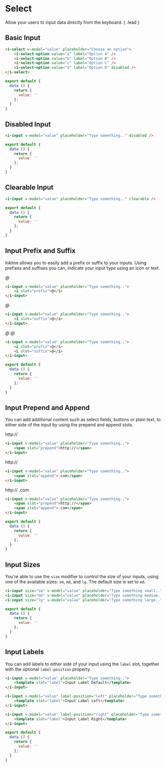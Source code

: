 # Select

Allow your users to input data directly from the keyboard. { .lead }

## Basic Input

<i-select v-model="selectValue" placeholder="Choose an option">
    <i-select-option value="a" label="Option A" />
    <i-select-option value="b" label="Option B" />
    <i-select-option value="c" label="Option C" />
    <i-select-option value="d" label="Option D" disabled />
</i-select>

~~~html
<i-select v-model="value" placeholder="Choose an option">
    <i-select-option value="a" label="Option A" />
    <i-select-option value="b" label="Option B" />
    <i-select-option value="c" label="Option C" />
    <i-select-option value="d" label="Option D" disabled />
</i-select>
~~~

~~~js
export default {
  data () {
    return {
      value: ''
    };
  }
}
~~~

## Disabled Input

<i-input v-model="disabledSelectValue" placeholder="Type something.." disabled />

~~~html
<i-input v-model="value" placeholder="Type something.." disabled />
~~~

~~~js
export default {
  data () {
    return {
      value: ''
    };
  }
}
~~~

## Clearable Input

<i-input v-model="clearableSelectValue" placeholder="Type something.." clearable />

~~~html
<i-input v-model="value" placeholder="Type something.." clearable />
~~~

~~~js
export default {
  data () {
    return {
      value: ''
    };
  }
}
~~~

## Input Prefix and Suffix
Inkline allows you to easily add a prefix or suffix to your inputs. Using prefixes and suffixes you can, indicate 
your input type using an icon or text. 

<i-input v-model="prefixSelectValue" placeholder="Type something..">
    <i slot="prefix">@</i>
</i-input>

~~~html
<i-input v-model="value" placeholder="Type something..">
    <i slot="prefix">@</i>
</i-input>
~~~

<i-input v-model="suffixSelectValue" placeholder="Type something..">
    <i slot="suffix">@</i>
</i-input>

~~~html
<i-input v-model="value" placeholder="Type something..">
    <i slot="suffix">@</i>
</i-input>
~~~

<i-input v-model="prefixSuffixSelectValue" placeholder="Type something..">
    <i slot="prefix">@</i>
    <i slot="suffix">@</i>
</i-input>

~~~html
<i-input v-model="value" placeholder="Type something..">
    <i slot="prefix">@</i>
    <i slot="suffix">@</i>
</i-input>
~~~

~~~js
export default {
  data () {
    return {
      value: ''
    };
  }
}
~~~

## Input Prepend and Append
You can add additional content such as select fields, buttons or plain text, to either side of the input by using the prepend and append slots.

<i-input v-model="prependSelectValue" placeholder="Type something..">
    <span slot="prepend">http://</span>
</i-input>

~~~html
<i-input v-model="value" placeholder="Type something..">
    <span slot="prepend">http://</span>
</i-input>
~~~

<i-input v-model="appendSelectValue" placeholder="Type something..">
    <span slot="append">http://</span>
</i-input>

~~~html
<i-input v-model="value" placeholder="Type something..">
    <span slot="append">.com</span>
</i-input>
~~~

<i-input v-model="prependAppendSelectValue" placeholder="Type something..">
    <span slot="prepend">http://</span>
    <span slot="append">.com</span>
</i-input>

~~~html
<i-input v-model="value" placeholder="Type something..">
    <span slot="prepend">http://</span>
    <span slot="append">.com</span>
</i-input>
~~~

~~~js
export default {
  data () {
    return {
      value: ''
    };
  }
}
~~~

## Input Sizes
You're able to use the `size` modifier to control the size of your inputs, using one of the available sizes: `sm`, `md`, and `lg`. The default size is set to `md`.

<i-input size="sm" v-model="smSelectValue" placeholder="Type something small.." />
<i-input size="md" v-model="mdSelectValue" placeholder="Type something medium.." />
<i-input size="lg" v-model="lgSelectValue" placeholder="Type something large.." />

~~~html
<i-input size="sm" v-model="value" placeholder="Type something small.." />
<i-input size="md" v-model="value" placeholder="Type something medium.." />
<i-input size="lg" v-model="value" placeholder="Type something large.." />
~~~

~~~js
export default {
  data () {
    return {
      value: ''
    };
  }
}
~~~

## Input Labels
You can add labels to either side of your input using the `label` slot, together with the optional `label-position` property.

<i-input v-model="labelDefaultSelectValue" placeholder="Type something..">
    <template slot="label">Input Label Default</template>
</i-input>
<i-input v-model="labelLeftSelectValue" label-position="left" placeholder="Type something..">
    <template slot="label">Input Label Left</template>
</i-input>
<i-input v-model="labelRightSelectValue" label-position="right" placeholder="Type something..">
    <template slot="label">Input Label Right</template>
</i-input>

~~~html
<i-input v-model="value" placeholder="Type something..">
    <template slot="label">Input Label Default</template>
</i-input>

<i-input v-model="value" label-position="left" placeholder="Type something..">
    <template slot="label">Input Label Left</template>
</i-input>

<i-input v-model="value" label-position="right" placeholder="Type something..">
    <template slot="label">Input Label Right</template>
</i-input>
~~~

~~~js
export default {
  data () {
    return {
      value: ''
    };
  }
}
~~~


